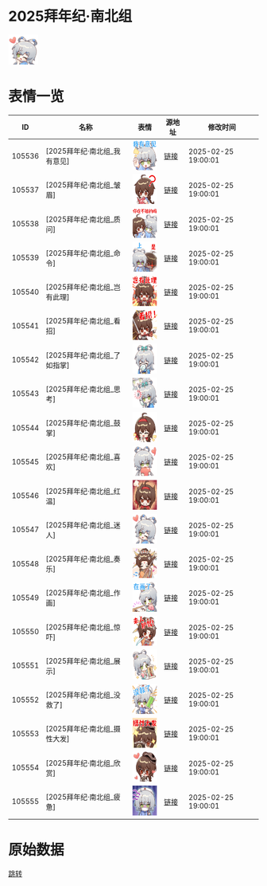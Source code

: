 # 2025拜年纪·南北组

<img src="./cover.png" height="60" alt="cover" />

# 表情一览

|ID|名称|表情|源地址|修改时间|
|----|----|----|----|----|
|105536|[2025拜年纪·南北组_我有意见]|<img src="./pic/105536_%5B2025拜年纪·南北组_我有意见%5D.png" height="60" alt="我有意见"/>|[链接](https://i0.hdslb.com/bfs/garb/6ea15f02378da1f22f6494fc3ced5a987f0cba2d.png)|2025-02-25 19:00:01|
|105537|[2025拜年纪·南北组_皱眉]|<img src="./pic/105537_%5B2025拜年纪·南北组_皱眉%5D.png" height="60" alt="皱眉"/>|[链接](https://i0.hdslb.com/bfs/garb/8265f9270c95115143246d4f06f80de5946db7c2.png)|2025-02-25 19:00:01|
|105538|[2025拜年纪·南北组_质问]|<img src="./pic/105538_%5B2025拜年纪·南北组_质问%5D.png" height="60" alt="质问"/>|[链接](https://i0.hdslb.com/bfs/garb/dba7b9ca95ca1344922c61cec8807c3b9a19e813.png)|2025-02-25 19:00:01|
|105539|[2025拜年纪·南北组_命令]|<img src="./pic/105539_%5B2025拜年纪·南北组_命令%5D.png" height="60" alt="命令"/>|[链接](https://i0.hdslb.com/bfs/garb/d1052c3eb7ede0018d9038a8407566f90830daf8.png)|2025-02-25 19:00:01|
|105540|[2025拜年纪·南北组_岂有此理]|<img src="./pic/105540_%5B2025拜年纪·南北组_岂有此理%5D.png" height="60" alt="岂有此理"/>|[链接](https://i0.hdslb.com/bfs/garb/b76dbf986423618c24fe4025cfce50394c8682c0.png)|2025-02-25 19:00:01|
|105541|[2025拜年纪·南北组_看招]|<img src="./pic/105541_%5B2025拜年纪·南北组_看招%5D.png" height="60" alt="看招"/>|[链接](https://i0.hdslb.com/bfs/garb/fecbb9b8703d3c126e2f9f129de4c6f993c2cd9b.png)|2025-02-25 19:00:01|
|105542|[2025拜年纪·南北组_了如指掌]|<img src="./pic/105542_%5B2025拜年纪·南北组_了如指掌%5D.png" height="60" alt="了如指掌"/>|[链接](https://i0.hdslb.com/bfs/garb/9b0d36be28400eafefac01537f8fee551ffeae1e.png)|2025-02-25 19:00:01|
|105543|[2025拜年纪·南北组_思考]|<img src="./pic/105543_%5B2025拜年纪·南北组_思考%5D.png" height="60" alt="思考"/>|[链接](https://i0.hdslb.com/bfs/garb/7f6dece3d3b35601f65e917eedd63d9585039cfc.png)|2025-02-25 19:00:01|
|105544|[2025拜年纪·南北组_鼓掌]|<img src="./pic/105544_%5B2025拜年纪·南北组_鼓掌%5D.png" height="60" alt="鼓掌"/>|[链接](https://i0.hdslb.com/bfs/garb/ea31132c01b1f3aaa94f3952bb27a2a7f2e879ea.png)|2025-02-25 19:00:01|
|105545|[2025拜年纪·南北组_喜欢]|<img src="./pic/105545_%5B2025拜年纪·南北组_喜欢%5D.png" height="60" alt="喜欢"/>|[链接](https://i0.hdslb.com/bfs/garb/76f630046a99ca445ea189bd1527649bc7680bd4.png)|2025-02-25 19:00:01|
|105546|[2025拜年纪·南北组_红温]|<img src="./pic/105546_%5B2025拜年纪·南北组_红温%5D.png" height="60" alt="红温"/>|[链接](https://i0.hdslb.com/bfs/garb/f6849746aed25e6003bfe608b870f33589634493.png)|2025-02-25 19:00:01|
|105547|[2025拜年纪·南北组_迷人]|<img src="./pic/105547_%5B2025拜年纪·南北组_迷人%5D.png" height="60" alt="迷人"/>|[链接](https://i0.hdslb.com/bfs/garb/47beccded7ca6d8a4fedb15d962a0f75af4d1039.png)|2025-02-25 19:00:01|
|105548|[2025拜年纪·南北组_奏乐]|<img src="./pic/105548_%5B2025拜年纪·南北组_奏乐%5D.png" height="60" alt="奏乐"/>|[链接](https://i0.hdslb.com/bfs/garb/13bff0240c93c3105934ee3d7554630c9eab07f3.png)|2025-02-25 19:00:01|
|105549|[2025拜年纪·南北组_作画]|<img src="./pic/105549_%5B2025拜年纪·南北组_作画%5D.png" height="60" alt="作画"/>|[链接](https://i0.hdslb.com/bfs/garb/e0eec062b35a5095607563fa16aab0cbbdcda44d.png)|2025-02-25 19:00:01|
|105550|[2025拜年纪·南北组_惊吓]|<img src="./pic/105550_%5B2025拜年纪·南北组_惊吓%5D.png" height="60" alt="惊吓"/>|[链接](https://i0.hdslb.com/bfs/garb/16f51dd5303c228e3849897bc5658e051e355ee0.png)|2025-02-25 19:00:01|
|105551|[2025拜年纪·南北组_展示]|<img src="./pic/105551_%5B2025拜年纪·南北组_展示%5D.png" height="60" alt="展示"/>|[链接](https://i0.hdslb.com/bfs/garb/8080ef1c1267961267be43f53bf624f6b4759769.png)|2025-02-25 19:00:01|
|105552|[2025拜年纪·南北组_没救了]|<img src="./pic/105552_%5B2025拜年纪·南北组_没救了%5D.png" height="60" alt="没救了"/>|[链接](https://i0.hdslb.com/bfs/garb/d5dccf607b6866293ba7c76f2fc7ccdaea17db3c.png)|2025-02-25 19:00:01|
|105553|[2025拜年纪·南北组_摄性大发]|<img src="./pic/105553_%5B2025拜年纪·南北组_摄性大发%5D.png" height="60" alt="摄性大发"/>|[链接](https://i0.hdslb.com/bfs/garb/11a48c9816c538362d9975ece7e6133d940935f0.png)|2025-02-25 19:00:01|
|105554|[2025拜年纪·南北组_欣赏]|<img src="./pic/105554_%5B2025拜年纪·南北组_欣赏%5D.png" height="60" alt="欣赏"/>|[链接](https://i0.hdslb.com/bfs/garb/82b919214849d22c9826501170371a8f36c1c6bb.png)|2025-02-25 19:00:01|
|105555|[2025拜年纪·南北组_疲惫]|<img src="./pic/105555_%5B2025拜年纪·南北组_疲惫%5D.png" height="60" alt="疲惫"/>|[链接](https://i0.hdslb.com/bfs/garb/08d62dfa588b42b835a0f62aa37eebee25e097ec.png)|2025-02-25 19:00:01|

# 原始数据

[跳转](./raw.json)

